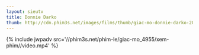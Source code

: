 ```yaml
---
layout: sieutv
title: Donnie Darko
thumb: http://cdn.phim3s.net/images/films/thumb/giac-mo-donnie-darko-2001.jpg
---
```

{% include jwpadv src='//phim3s.net/phim-le/giac-mo_4955/xem-phim//video.mp4' %}